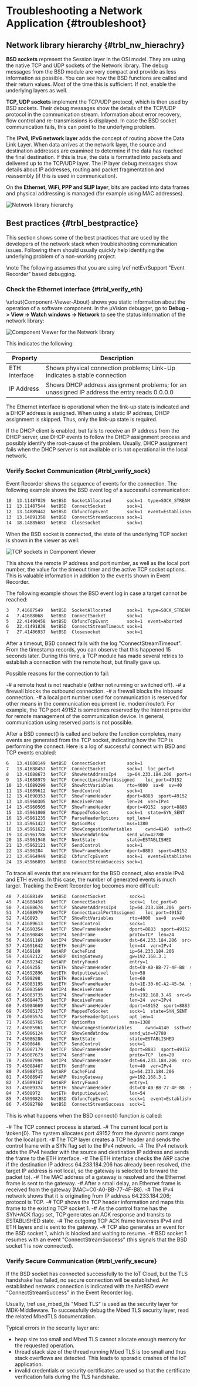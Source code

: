 # Troubleshooting a Network Application {#troubleshoot}

## Network library hierarchy {#trbl_nw_hierachry}

**BSD sockets** represent the Session layer in the OSI model.
They are using the native TCP and UDP sockets of the Network library. The debug messages from the BSD module are very compact
and provide as less information as possible. You can see how the BSD functions are called and their return values. Most of
the time this is sufficient. If not, enable the underlying layers as well.

**TCP, UDP sockets** implement the TCP/UDP protocol, which is then used by BSD sockets. Their debug messages show the
details of the TCP/UDP protocol in the communication stream. Information about error recovery, flow control and
re-transmissions is displayed. In case the BSD socket communication fails, this can point to the underlying problem.

The **IPv4, IPv6 network layer** adds the concept of routing above the Data Link Layer. When data arrives at the network
layer, the source and destination addresses are examined to determine if the data has reached the final destination. If this
is true, the data is formatted into packets and delivered up to the TCP/UDP layer. The IP layer debug messages show details
about IP addresses, routing and packet fragmentation and reassembly (if this is used in communication).

On the **Ethernet, WiFi, PPP and SLIP layer**, bits are packed into data frames and physical addressing is managed (for example
using MAC addresses).

![Network library hierarchy](nw_hierarchy.png)

## Best practices {#trbl_bestpractice}

This section shows some of the best practices that are used by the developers of the network stack when troubleshooting
communication issues. Following them should usually quickly help identifying the underlying problem of a non-working project.

\note
The following assumes that you are using \ref netEvrSupport "Event Recorder" based debugging.

### Check the Ethernet interface {#trbl_verify_eth}

\urlout{Component-Viewer-About} shows you static information about the operation of a software component. In the µVision
debugger, go to **Debug -> View -> Watch windows -> Network** to see the status information of the network library:

![Component Viewer for the Network library](trbl_cv_nw.png)

This indicates the following:

| Property | Description |
|-----------|-------------|
| ETH interface | Shows physical connection problems; Link-Up indicates a stable connection |
| IP Address| Shows DHCP address assignment problems; for an unassigned IP address the entry reads 0.0.0.0 |

The Ethernet interface is operational when the link-up state is indicated and a DHCP address is assigned. When using a static
IP address, DHCP assignment is skipped. Thus, only the link-up state is required.

If the DHCP client is enabled, but fails to receive an IP address from the DHCP server, use DHCP events to follow the DHCP
assignment process and possibly identify the root-cause of the problem. Usually, DHCP assignment fails when the DHCP server
is not available or is not operational in the local network.

### Verify Socket Communication {#trbl_verify_sock}

Event Recorder shows the sequence of events for the connection. The following example shows the BSD event log of a successful
communication:

```txt
10  13.11487039  NetBSD  SocketAllocated      sock=1  type=SOCK_STREAM
11  13.11487544  NetBSD  ConnectSocket        sock=1
12  13.14889442  NetBSD  CbfuncTcpEvent       sock=1  event=Established
13  13.14891358  NetBSD  ConnectStreamSuccess sock=1
14  18.14885683  NetBSD  Closesocket          sock=1
```

When the BSD socket is connected, the state of the underlying TCP socket is shown in the viewer as well:

![TCP sockets in Component Viewer](trbl_cv_nw_tcp.png)

This shows the remote IP address and port number, as well as the local port number, the value for the timeout timer and the
active TCP socket options. This is valuable information in addition to the events shown in Event Recorder.

The following example shows the BSD event log in case a target cannot be reached:

```txt
3   7.41687549   NetBSD  SocketAllocated      sock=1  type=SOCK_STREAM
4   7.41688068   NetBSD  ConnectSocket        sock=1
5   22.41490458  NetBSD  CbfuncTcpEvent       sock=1  event=Aborted
6   22.41491838  NetBSD  ConnectStreamTimeout sock=1
7   27.41486937  NetBSD  Closesocket          sock=1
```

After a timeout, BSD connect fails with the log "ConnectStreamTimeout". From the timestamp records, you can observe that this
happened 15 seconds later. During this time, a TCP module has made several retries to establish a connection with the remote
host, but finally gave up.

Possible reasons for the connection to fail:

-# a remote host is not reachable (either not running or switched off).
-# a firewall blocks the outbound connection.
-# a firewall blocks the inbound connection.
-# a local port number used for communication is reserved for other means in the communication equipment (ie. modem/router).
   For example, the TCP port 49152 is sometimes reserved by the Internet provider for remote management of the communication
   device. In general, communication using reserved ports is not possible.

After a BSD connect() is called and before the function completes, many events are generated from the TCP socket, indicating
how the TCP is performing the connect. Here is a log of successful connect with BSD and TCP events enabled:

```txt
6   13.41688149  NetBSD  ConnectSocket        sock=1
7   13.41688457  NetTCP  ConnectSocket        sock=1  loc_port=0
8   13.41688673  NetTCP  ShowNetAddressIp4    ip=64.233.184.206  port=8883
9   13.41688979  NetTCP  ConnectLocalPortAssigned    loc_port=49152
10  13.41689299  NetTCP  ShowRttVariables     rto=4000  sa=0  sv=40
11  13.41689612  NetTCP  SendControl          sock=1
12  13.41690353  NetTCP  ShowFrameHeader      dport=8883  sport=49152  seq=0x1B35487F  ack=0x00000000  flags=0x02  win=4320  cksum=0x0000
13  13.45960305  NetTCP  ReceiveFrame         len=24  ver=IPv4
14  13.45960505  NetTCP  ShowFrameHeader      dport=49152  sport=8883  seq=0x22F3D202  ack=0x1B354880  flags=0x12  win=42780  cksum=0xF859
15  13.45961008  NetTCP  MappedToSocket       sock=1  state=SYN_SENT
16  13.45961235  NetTCP  ParseHeaderOptions   opt_len=4
17  13.45961427  NetTCP  OptionMss            mss=1380
18  13.45961622  NetTCP  ShowCongestionVariables     cwnd=4140  ssth=65535
19  13.45961786  NetTCP  ShowSendWindow       send_win=42780
20  13.45961948  NetTCP  NextState            state=ESTABLISHED
21  13.45962121  NetTCP  SendControl          sock=1
22  13.4596284   NetTCP  ShowFrameHeader      dport=8883  sport=49152  seq=0x1B354880  ack=0x22F3D203  flags=0x10  win=4320  cksum=0x0000
23  13.45964949  NetBSD  CbfuncTcpEvent       sock=1  event=Established
24  13.45966893  NetBSD  ConnectStreamSuccess sock=1
```

To trace all events that are relevant for the BSD connect, also enable IPv4 and ETH events. In this case, the number of
generated events is much larger. Tracking the Event Recorder log becomes more difficult:

```txt
48  7.41688149   NetBSD  ConnectSocket         sock=1
49  7.41688458   NetTCP  ConnectSocket         sock=1  loc_port=0
50  7.41688674   NetTCP  ShowNetAddressIp4     ip=64.233.184.206  port=8883
51  7.41688979   NetTCP  ConnectLocalPortAssigned    loc_port=49152
52  7.416893     NetTCP  ShowRttVariables      rto=4000  sa=0  sv=40
53  7.41689613   NetTCP  SendControl           sock=1
54  7.41690354   NetTCP  ShowFrameHeader       dport=8883  sport=49152  seq=0x00828ADD  ack=0x00000000  flags=0x02  win=4320  cksum=0x0000
55  7.41690848   NetIP4  SendFrame             proto=TCP  len=24
56  7.41691169   NetIP4  ShowFrameHeader       dst=64.233.184.206  src=192.168.3.49  proto=TCP  id=0x0002  frag=0x4000  len=44
57  7.41691642   NetETH  SendFrame             len=44  ver=IPv4
58  7.4169189    NetARP  CacheFind             ip=64.233.184.206
59  7.41692122   NetARP  UsingGateway          gw=192.168.3.1
60  7.41692342   NetARP  EntryFound            entry=1
61  7.4169255    NetETH  ShowFrameHeader       dst=C0-A0-BB-77-4F-B8  src=1E-30-6C-A2-45-5A  proto=IP4
62  7.41692896   NetETH  OutputLowLevel        len=58
63  7.4508298    NetETH  ReceiveFrame          len=60
64  7.45083195   NetETH  ShowFrameHeader       dst=1E-30-6C-A2-45-5A  src=C0-A0-BB-77-4F-B8  proto=IP4
65  7.45083569   NetIP4  ReceiveFrame          len=46
66  7.45083735   NetIP4  ShowFrameHeader       dst=192.168.3.49  src=64.233.184.206  proto=TCP  id=0x1AB4  frag=0x0000  len=44
67  7.45084473   NetTCP  ReceiveFrame          len=24  ver=IPv4
68  7.45084669   NetTCP  ShowFrameHeader       dport=49152  sport=8883  seq=0x3E8D5ACA  ack=0x00828ADE  flags=0x12  win=42780  cksum=0x2C4D
69  7.45085173   NetTCP  MappedToSocket        sock=1  state=SYN_SENT
70  7.45085574   NetTCP  ParseHeaderOptions    opt_len=4
71  7.45085765   NetTCP  OptionMss             mss=1380
72  7.45085961   NetTCP  ShowCongestionVariables     cwnd=4140  ssth=65535
73  7.45086124   NetTCP  ShowSendWindow        send_win=42780
74  7.45086286   NetTCP  NextState             state=ESTABLISHED
75  7.4508646    NetTCP  SendControl           sock=1
76  7.45087179   NetTCP  ShowFrameHeader       dport=8883  sport=49152  seq=0x00828ADE  ack=0x3E8D5ACB  flags=0x10  win=4320  cksum=0x0000
77  7.45087673   NetIP4  SendFrame             proto=TCP  len=20
78  7.45087994   NetIP4  ShowFrameHeader       dst=64.233.184.206  src=192.168.3.49  proto=TCP  id=0x0003  frag=0x4000  len=40
79  7.45088467   NetETH  SendFrame             len=40  ver=IPv4
80  7.45088715   NetARP  CacheFind             ip=64.233.184.206
81  7.45088947   NetARP  UsingGateway          gw=192.168.3.1
82  7.45089167   NetARP  EntryFound            entry=1
83  7.45089374   NetETH  ShowFrameHeader       dst=C0-A0-BB-77-4F-B8  src=1E-30-6C-A2-45-5A  proto=IP4
84  7.4508972    NetETH  OutputLowLevel        len=54
85  7.45090824   NetBSD  CbfuncTcpEvent        sock=1  event=Established
86  7.45092768   NetBSD  ConnectStreamSuccess  sock=1
```

This is what happens when the BSD connect() function is called:

-# The TCP connect process is started.
-# The current local port is \token{0}. The system allocates port 49152 from the dynamic ports range for the local port.
-# The TCP layer creates a TCP header and sends the control frame with a SYN flag set to the IPv4 network.
-# The IPv4 network adds the IPv4 header with the source and destination IP address and sends the frame to the ETH interface.
-# The ETH interface checks the ARP cache if the destination IP address 64.233.184.206 has already been resolved, (the target
   IP address is not local, so the gateway is selected to forward the packet to).
-# The MAC address of a gateway is resolved and the Ethernet frame is sent to the gateway.
-# After a small delay, an Ethernet frame is received from the gateway (MAC=C0-A0-BB-77-4F-B8).
-# The IPv4 network shows that it is originating from IP address 64.233.184.206; protocol is TCP.
-# TCP shows the TCP header information and maps this frame to the existing TCP socket 1.
-# As the control frame has the SYN+ACK flags set, TCP generates an ACK response and transits to ESTABLISHED state.
-# The outgoing TCP ACK frame traverses IPv4 and ETH layers and is sent to the gateway.
-# TCP also generates an event for the BSD socket 1, which is blocked and waiting to resume.
-# BSD socket 1 resumes with an event "ConnectStreamSuccess" (this signals that the BSD socket 1 is now connected).

### Verify Secure Communication {#trbl_verify_secure}

If the BSD socket has connected successfully to the IoT Cloud, but the TLS handshake has failed, no secure connection will be
established. An established network connection is indicated with the NetBSD event "ConnectStreamSuccess" in the Event
Recorder log.

Usually, \ref use_mbed_tls "Mbed TLS" is used as the security layer for MDK-Middleware. To successfully debug the Mbed TLS
security layer, read the related MbedTLS documentation.

Typical errors in the security layer are:

- heap size too small and Mbed TLS cannot allocate enough memory for the requested operation.
- thread stack size of the thread running Mbed TLS is too small and thus stack overflows are detected. This leads to
  sporadic crashes of the IoT application.
- invalid credentials or security certificates are used so that the certificate verification fails during the TLS handshake.

